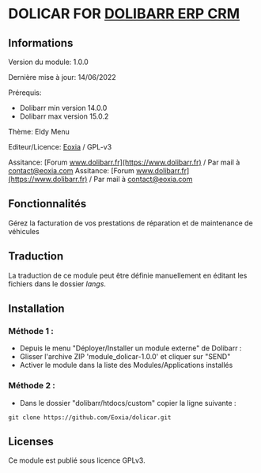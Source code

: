 # DOLICAR FOR [DOLIBARR ERP CRM](https://www.dolibarr.org)

## Informations

Version du module: 1.0.0

Dernière mise à jour: 14/06/2022

Prérequis:
* Dolibarr min version 14.0.0
* Dolibarr max version 15.0.2

Thème: Eldy Menu

Editeur/Licence: [Eoxia](https://www.eoxia.com) / GPL-v3

Assitance: [Forum www.dolibarr.fr](https://www.dolibarr.fr) / Par mail à contact@eoxia.com
Assitance: [Forum www.dolibarr.fr](https://www.dolibarr.fr) / Par mail à contact@eoxia.com

## Fonctionnalités

Gérez la facturation de vos prestations de réparation et de maintenance de véhicules 

## Traduction

La traduction de ce module peut être définie manuellement en éditant les fichiers dans le dossier *langs*.

## Installation

### Méthode 1 :

- Depuis le menu "Déployer/Installer un module externe" de Dolibarr :
- Glisser l'archive ZIP 'module_dolicar-1.0.0' et cliquer sur "SEND"
- Activer le module dans la liste des Modules/Applications installés

### Méthode 2 :

- Dans le dossier "dolibarr/htdocs/custom" copier la ligne suivante :
```
git clone https://github.com/Eoxia/dolicar.git
```

## Licenses

Ce module est publié sous licence GPLv3.


